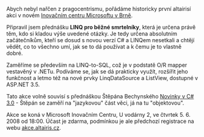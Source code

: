 <!-- dcterms:identifier = aspnetcz#202 -->
<!-- dcterms:title = Akce v Brně: LINQ-to-SQL pro běžné smrtelníky -->
<!-- dcterms:abstract = Abych nebyl nařčen z pragocentrismu, pořádáme historicky první altairisí akci v novém Inovačním centru Microsoftu v Brně. -->
<!-- np9:categoryId = 6 -->
<!-- x4w:category = Akce a události -->
<!-- np9:authorId = 1 -->
<!-- np9:authorEmail = michal.valasek@altairis.cz -->
<!-- dcterms:creator = Michal Altair Valášek -->
<!-- dcterms:created = 2008-05-31T00:57:59.187+02:00 -->
<!-- dcterms:date = 2008-05-31T00:57:59.187+02:00 -->

Abych nebyl nařčen z pragocentrismu, pořádáme historicky první altairisí akci v novém [Inovačním centru Microsoftu v Brně](http://www.msic.cz/).

Připravil jsem přednášku **LINQ pro běžné smrtelníky**, která je určena právě těm, kdo si kladou výše uvedené otázky. Je tedy určena absolutním začátečníkům, kteří se dosud s novou verzí C# a LINQem nesetkali a chtějí vědět, co to všechno umí, jak se to dá používat a k čemu je to vlastně dobré.

Zaměříme se především na LINQ-to-SQL, což je v podstatě O/R mapper vestavěný v .NETu. Podíváme se, jak se dá prakticky využít, rozšířit jeho funkčnost a letmo též na nové prvky LinqDataSource a ListView, dostupné v ASP.NET 3.5.

Tato akce volně souvisí s přednáškou Štěpána Bechynského [Novinky v C# 3.0](http://akce.altairis.cz/Events/185.aspx) - Štěpán se zaměří na "jazykovou" část věci, já na tu "objektovou".

Akce se koná v Microsoft Inovačním Centru, U vodárny 2, ve čtvrtek 5. 6. 2008 od 18:00. Účast je zdarma, podmínkou je ale předchozí registrace na webu [akce.altairis.cz](http://akce.altairis.cz/Events/187.aspx).